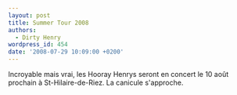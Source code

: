 ```yaml
---
layout: post
title: Summer Tour 2008
authors:
  - Dirty Henry
wordpress_id: 454
date: '2008-07-29 10:09:00 +0200'
---
```

Incroyable mais vrai, les Hooray Henrys seront en concert le 10 août prochain à St-Hilaire-de-Riez. La canicule s'approche.
